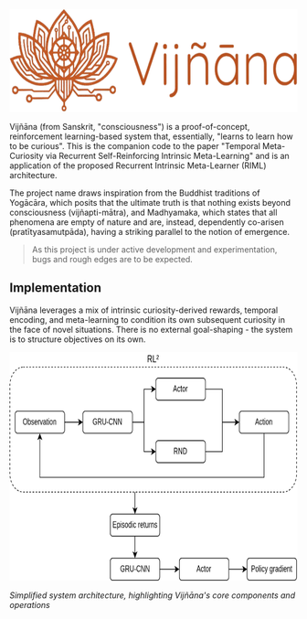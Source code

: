 <img src="img/logo.png" width="600px" height="180px"></img><br>

Vijñāna (from Sanskrit, "consciousness") is a proof-of-concept, reinforcement learning-based system that, essentially, "learns to learn how to be curious". This is the companion code to the paper "Temporal Meta-Curiosity via Recurrent Self-Reinforcing Intrinsic Meta-Learning" and is an application of the proposed Recurrent Intrinsic Meta-Learner (RIML) architecture.

The project name draws inspiration from the Buddhist traditions of Yogācāra, which posits that the ultimate truth is that nothing exists beyond consciousness (vijñapti-mātra), and Madhyamaka, which states that all phenomena are empty of nature and are, instead, dependently co-arisen (pratītyasamutpāda), having a striking parallel to the notion of emergence. 

> As this project is under active development and experimentation, bugs and rough edges are to be expected.


## Implementation

Vijñāna leverages a mix of intrinsic curiosity-derived rewards, temporal encoding, and meta-learning to condition its own subsequent curiosity in the face of novel situations. There is no external goal-shaping - the system is to structure objectives on its own.

<img src="img/architecture.png" width="700px" height="400px"><br>

*Simplified system architecture, highlighting Vijñāna's core components and operations*
